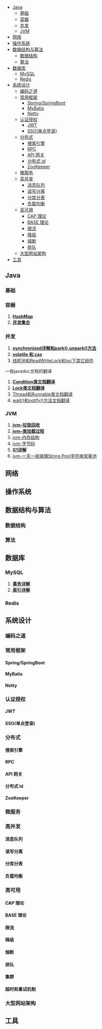 <!-- @import "[TOC]" {cmd="toc" depthFrom=1 depthTo=6 orderedList=false} -->
<!-- code_chunk_output -->
- [Java](#java)
  - [基础](#基础)
  - [容器](#容器)
  - [并发](#并发)
  - [JVM](#jvm)
- [网络](#网络)
- [操作系统](#操作系统)
- [数据结构与算法](#数据结构与算法)
  - [数据结构](#数据结构)
  - [算法](#算法)
- [数据库](#数据库)
  - [MySQL](#mysql)
  - [Redis](#redis)
- [系统设计](#系统设计)
  - [编码之道](#编码之道)
  - [常用框架](#常用框架)
    - [Spring/SpringBoot](#springspringboot)
    - [MyBatis](#mybatis)
    - [Netty](#netty)
  - [认证授权](#认证授权)
    - [JWT](#jwt)
    - [SSO(单点登录)](#sso单点登录)
  - [分布式](#分布式)
    - [搜索引擎](#搜索引擎)
    - [RPC](#rpc)
    - [API 网关](#api-网关)
    - [分布式 id](#分布式-id)
    - [ZooKeeper](#zookeeper)
  - [微服务](#微服务)
  - [高并发](#高并发)
    - [消息队列](#消息队列)
    - [读写分离](#读写分离)
    - [分库分表](#分库分表)
    - [负载均衡](#负载均衡)
  - [高可用](#高可用)
    - [CAP 理论](#cap-理论)
    - [BASE 理论](#base-理论)
    - [限流](#限流)
    - [降级](#降级)
    - [熔断](#熔断)
    - [排队](#排队)
  - [大型网站架构](#大型网站架构)
- [工具](#工具)



## Java

### 基础



### 容器
1. **[HashMap](java集合/HashMap.md)**
2. **[并发集合](java集合/并发集合.md)**



### 并发
1. **[synchronized详解和park(),unpark()方法](java并发编程/java并发1.md)**
2. **[volatile 和 cas](java并发编程/java并发2.md)**
3. [线程池和ReadWriteLock和juc下其它组件](java并发编程/并发3.md)

一些javadoc文档的翻译
1. **[Condition类文档翻译](java并发编程/javadoc文档/condition.md)**
2. **[Lock类文档翻译](java并发编程/javadoc文档/Lock.md)**
3. [Thread和Runnable类文档翻译](java并发编程/javadoc文档/Thread和Runnable.md)
4. [wait()和notify()方法文档翻译](java并发编程/javadoc文档/wait()和notify()方法.md)


### JVM
1. **[jvm-垃圾回收](jvm学习/jvm-垃圾回收.md)**
2. **[jvm-类加载过程](jvm学习/jvm-类加载过程)**
3. [jvm-内存结构](jvm学习/jvm-内存结构.md)
4. [jvm-字节码](jvm学习/jvm-字节码.md)
5. **[G1详解](jvm学习/SubFolder/G1详解.md)**
6. [jvm-一天一夜搞懂String Pool字符串常量池](jvm学习/SubFolder/jvm-一天一夜搞懂StringPool字符串常量池.md)




## 网络



## 操作系统



## 数据结构与算法

### 数据结构



### 算法



## 数据库

### MySQL
1. **[事务详解](数据库/mysql/事务详解.md)**
2. **[索引详解](数据库/mysql/MySql视频.md)**




### Redis

## 系统设计

### 编码之道

### 常用框架

#### Spring/SpringBoot

#### MyBatis

#### Netty

### 认证授权

#### JWT

#### SSO(单点登录)

### 分布式

#### 搜索引擎

#### RPC

#### API 网关

#### 分布式 id

#### ZooKeeper

### 微服务

### 高并发

#### 消息队列

#### 读写分离


#### 分库分表


#### 负载均衡


### 高可用


#### CAP 理论

#### BASE 理论


#### 限流


#### 降级



#### 熔断


#### 排队


#### 集群


#### 超时和重试机制


### 大型网站架构


## 工具
